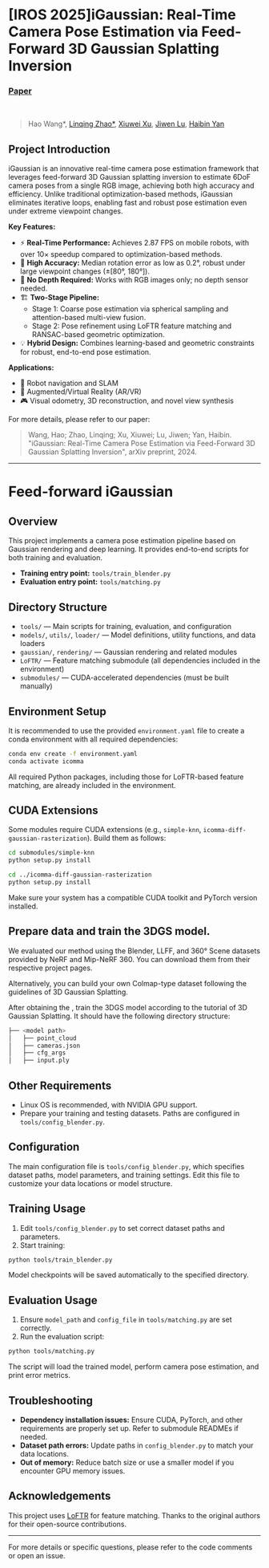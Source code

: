 # [IROS 2025]iGaussian: Real-Time Camera Pose Estimation via Feed-Forward 3D Gaussian Splatting Inversion

### [Paper](https://arxiv.org/abs/) 
<br/>

> Hao Wang*, [Linqing Zhao*](https://lqzhao.github.io/), [Xiuwei Xu](https://xuxw98.github.io/), [Jiwen Lu](http://ivg.au.tsinghua.edu.cn/Jiwen_Lu/), [Haibin Yan](https://scholar.google.com/citations?user=-AQLKlsAAAAJ&hl=zh-CN&oi=ao)  


## Project Introduction

iGaussian is an innovative real-time camera pose estimation framework that leverages feed-forward 3D Gaussian splatting inversion to estimate 6DoF camera poses from a single RGB image, achieving both high accuracy and efficiency. Unlike traditional optimization-based methods, iGaussian eliminates iterative loops, enabling fast and robust pose estimation even under extreme viewpoint changes.

**Key Features:**
- ⚡ **Real-Time Performance:** Achieves 2.87 FPS on mobile robots, with over 10× speedup compared to optimization-based methods.
- 🎯 **High Accuracy:** Median rotation error as low as 0.2°, robust under large viewpoint changes (±[80°, 180°]).
- 🔧 **No Depth Required:** Works with RGB images only; no depth sensor needed.
- 🏗️ **Two-Stage Pipeline:**
  - Stage 1: Coarse pose estimation via spherical sampling and attention-based multi-view fusion.
  - Stage 2: Pose refinement using LoFTR feature matching and RANSAC-based geometric optimization.
- 💡 **Hybrid Design:** Combines learning-based and geometric constraints for robust, end-to-end pose estimation.

**Applications:**
- 🤖 Robot navigation and SLAM
- 🥽 Augmented/Virtual Reality (AR/VR)
- 🎮 Visual odometry, 3D reconstruction, and novel view synthesis

For more details, please refer to our paper:

> Wang, Hao; Zhao, Linqing; Xu, Xiuwei; Lu, Jiwen; Yan, Haibin. "iGaussian: Real-Time Camera Pose Estimation via Feed-Forward 3D Gaussian Splatting Inversion", arXiv preprint, 2024.

---

# Feed-forward iGaussian 

## Overview

This project implements a camera pose estimation pipeline based on Gaussian rendering and deep learning. It provides end-to-end scripts for both training and evaluation.

- **Training entry point:** `tools/train_blender.py`
- **Evaluation entry point:** `tools/matching.py`

## Directory Structure

- `tools/` — Main scripts for training, evaluation, and configuration
- `models/`, `utils/`, `loader/` — Model definitions, utility functions, and data loaders
- `gaussian/`, `rendering/` — Gaussian rendering and related modules
- `LoFTR/` — Feature matching submodule (all dependencies included in the environment)
- `submodules/` — CUDA-accelerated dependencies (must be built manually)

## Environment Setup

It is recommended to use the provided `environment.yaml` file to create a conda environment with all required dependencies:

```bash
conda env create -f environment.yaml
conda activate icomma
```

All required Python packages, including those for LoFTR-based feature matching, are already included in the environment.

## CUDA Extensions

Some modules require CUDA extensions (e.g., `simple-knn`, `icomma-diff-gaussian-rasterization`). Build them as follows:

```bash
cd submodules/simple-knn
python setup.py install

cd ../icomma-diff-gaussian-rasterization
python setup.py install
```

Make sure your system has a compatible CUDA toolkit and PyTorch version installed.

## Prepare data and train the 3DGS model.

We evaluated our method using the Blender, LLFF, and 360° Scene datasets provided by NeRF and Mip-NeRF 360. You can download them from their respective project pages.

Alternatively, you can build your own Colmap-type dataset following the guidelines of 3D Gaussian Splatting.

After obtaining the <source path>, train the 3DGS model according to the tutorial of 3D Gaussian Splatting. It should have the following directory structure:

```bash
├── <model path> 
│   ├── point_cloud   
│   ├── cameras.json
│   ├── cfg_args
│   ├── input.ply
```

## Other Requirements

- Linux OS is recommended, with NVIDIA GPU support.
- Prepare your training and testing datasets. Paths are configured in `tools/config_blender.py`.

## Configuration

The main configuration file is `tools/config_blender.py`, which specifies dataset paths, model parameters, and training settings. Edit this file to customize your data locations or model structure.

## Training Usage

1. Edit `tools/config_blender.py` to set correct dataset paths and parameters.
2. Start training:

```bash
python tools/train_blender.py
```

Model checkpoints will be saved automatically to the specified directory.

## Evaluation Usage

1. Ensure `model_path` and `config_file` in `tools/matching.py` are set correctly.
2. Run the evaluation script:

```bash
python tools/matching.py
```

The script will load the trained model, perform camera pose estimation, and print error metrics.

## Troubleshooting

- **Dependency installation issues:** Ensure CUDA, PyTorch, and other requirements are properly set up. Refer to submodule READMEs if needed.
- **Dataset path errors:** Update paths in `config_blender.py` to match your data locations.
- **Out of memory:** Reduce batch size or use a smaller model if you encounter GPU memory issues.

## Acknowledgements

This project uses [LoFTR](https://github.com/zju3dv/LoFTR) for feature matching. Thanks to the original authors for their open-source contributions.

---

For more details or specific questions, please refer to the code comments or open an issue. 

